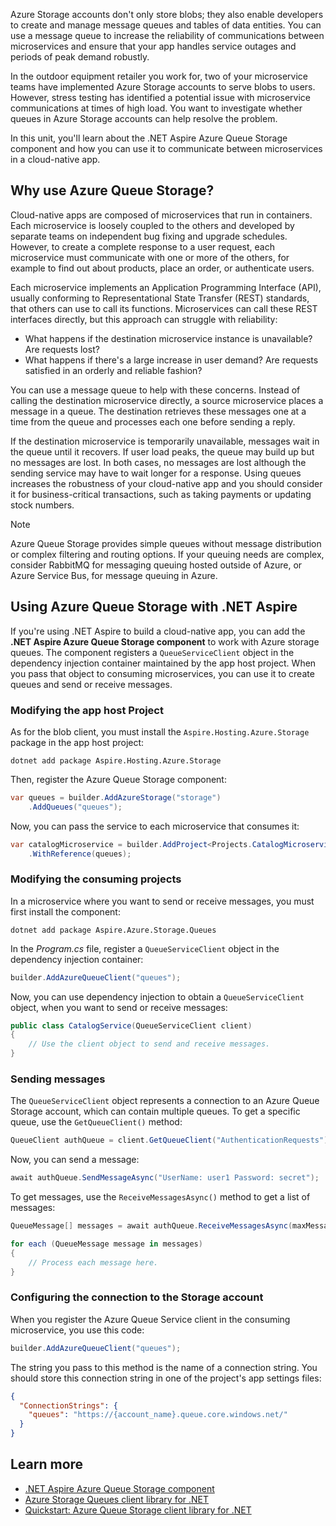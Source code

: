 Azure Storage accounts don't only store blobs; they also enable developers to create and manage message queues and tables of data entities. You can use a message queue to increase the reliability of communications between microservices and ensure that your app handles service outages and periods of peak demand robustly.

In the outdoor equipment retailer you work for, two of your microservice teams have implemented Azure Storage accounts to serve blobs to users. However, stress testing has identified a potential issue with microservice communications at times of high load. You want to investigate whether queues in Azure Storage accounts can help resolve the problem.

In this unit, you'll learn about the .NET Aspire Azure Queue Storage component and how you can use it to communicate between microservices in a cloud-native app.

## Why use Azure Queue Storage?

Cloud-native apps are composed of microservices that run in containers. Each microservice is loosely coupled to the others and developed by separate teams on independent bug fixing and upgrade schedules. However, to create a complete response to a user request, each microservice must communicate with one or more of the others, for example to find out about products, place an order, or authenticate users.

Each microservice implements an Application Programming Interface (API), usually conforming to Representational State Transfer (REST) standards, that others can use to call its functions. Microservices can call these REST interfaces directly, but this approach can struggle with reliability:

- What happens if the destination microservice instance is unavailable? Are requests lost?
- What happens if there's a large increase in user demand? Are requests satisfied in an orderly and reliable fashion?

You can use a message queue to help with these concerns. Instead of calling the destination microservice directly, a source microservice places a message in a queue. The destination retrieves these messages one at a time from the queue and processes each one before sending a reply.

If the destination microservice is temporarily unavailable, messages wait in the queue until it recovers. If user load peaks, the queue may build up but no messages are lost. In both cases, no messages are lost although the sending service may have to wait longer for a response. Using queues increases the robustness of your cloud-native app and you should consider it for business-critical transactions, such as taking payments or updating stock numbers.

> [!NOTE]
> Azure Queue Storage provides simple queues without message distribution or complex filtering and routing options. If your queuing needs are complex, consider RabbitMQ for messaging queuing hosted outside of Azure, or Azure Service Bus, for message queuing in Azure.

## Using Azure Queue Storage with .NET Aspire

If you're using .NET Aspire to build a cloud-native app, you can add the **.NET Aspire Azure Queue Storage component** to work with Azure storage queues. The component registers a `QueueServiceClient` object in the dependency injection container maintained by the app host project. When you pass that object to consuming microservices, you can use it to create queues and send or receive messages.

### Modifying the app host Project

As for the blob client, you must install the `Aspire.Hosting.Azure.Storage` package in the app host project:

```dotnetcli
dotnet add package Aspire.Hosting.Azure.Storage
```

Then, register the Azure Queue Storage component:

```csharp
var queues = builder.AddAzureStorage("storage")
    .AddQueues("queues");
```

Now, you can pass the service to each microservice that consumes it:

```csharp
var catalogMicroservice = builder.AddProject<Projects.CatalogMicroservice>()
    .WithReference(queues);
```

### Modifying the consuming projects

In a microservice where you want to send or receive messages, you must first install the component:

```dotnetcli
dotnet add package Aspire.Azure.Storage.Queues
```

In the _Program.cs_ file, register a `QueueServiceClient` object in the dependency injection container:

```csharp
builder.AddAzureQueueClient("queues");
```

Now, you can use dependency injection to obtain a `QueueServiceClient` object, when you want to send or receive messages:

```csharp
public class CatalogService(QueueServiceClient client)
{
    // Use the client object to send and receive messages.
}
```

### Sending messages

The `QueueServiceClient` object represents a connection to an Azure Queue Storage account, which can contain multiple queues. To get a specific queue, use the `GetQueueClient()` method:

```csharp
QueueClient authQueue = client.GetQueueClient("AuthenticationRequests");
```

Now, you can send a message:

```csharp
await authQueue.SendMessageAsync("UserName: user1 Password: secret");
```

To get messages, use the `ReceiveMessagesAsync()` method to get a list of messages:

```csharp
QueueMessage[] messages = await authQueue.ReceiveMessagesAsync(maxMessages: 5);

for each (QueueMessage message in messages)
{
    // Process each message here.
}
```

### Configuring the connection to the Storage account

When you register the Azure Queue Service client in the consuming microservice, you use this code:

```csharp
builder.AddAzureQueueClient("queues");
```

The string you pass to this method is the name of a connection string. You should store this connection string in one of the project's app settings files:

```json
{
  "ConnectionStrings": {
    "queues": "https://{account_name}.queue.core.windows.net/"
  }
}
```

## Learn more

- [.NET Aspire Azure Queue Storage component](dotnet/aspire/storage/azure-storage-queues-component)
- [Azure Storage Queues client library for .NET](/dotnet/api/overview/azure/storage.queues-readme)
- [Quickstart: Azure Queue Storage client library for .NET](/azure/storage/queues/storage-quickstart-queues-dotnet)
